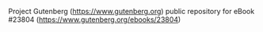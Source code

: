 Project Gutenberg (https://www.gutenberg.org) public repository for eBook #23804 (https://www.gutenberg.org/ebooks/23804)
